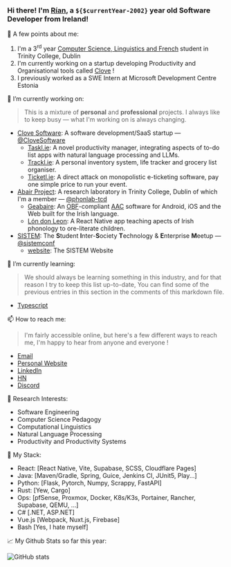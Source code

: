 ### Hi there! I'm [Rían](https://paradaux.io), a `${$currentYear-2002}` year old Software Developer from Ireland!

🪪 A few points about me:

1. I'm a 3<sup>rd</sup> year [Computer Science, Linguistics and French](https://www.tcd.ie/courses/undergraduate/courses/computer-science-linguistics-and-a-language/) student in Trinity College, Dublin
2. I'm currently working on a startup developing Productivity and Organisational tools called [Clove](https://clove.ie) !
3. I previously worked as a SWE Intern at Microsoft Development Centre Estonia 

🔭 I’m currently working on:

> This is a mixture of **personal** and **professional** projects. I always like to keep busy — what I'm working on is always changing.

  - [Clove Software](https://clove.ie): A software development/SaaS startup — [@CloveSoftware](https://github.com/CloveSoftware)
    - [Taskl.ie](https://taskl.ie): A novel productivity manager, integrating aspects of to-do list apps with natural language processing and LLMs.
    - [Trackl.ie](https://trackl.ie): A personal inventory system, life tracker and grocery list organiser. 
    - [Ticketl.ie](https://ticketl.ie): A direct attack on monopolistic e-ticketing software, pay one simple price to run your event.
  - [Abair Project](https://abair.ie): A research laboratory in Trinity College, Dublin of which I'm a member — [@phonlab-tcd](https://github.com/phonlab-tcd/)
    - [Geabaire](https://abair.ie/geabaire): An [OBF](https://www.openboardformat.org/)-compliant [AAC](https://en.wikipedia.org/wiki/Augmentative_and_alternative_communication) software for Android, iOS and the Web built for the Irish language. 
    - [Lón don Leon](https://abair.ie/applications): A React Native app teaching apects of Irish phonology to ore-literate children. 
  - [SISTEM](https://sistemconf.com): The **S**tudent **I**nter-**S**ociety **T**echnology & **E**nterprise **M**eetup  — [@sistemconf](https://github.com/sistemconf)
    - [website](https://github.com/sistemconf/website): The SISTEM Website

🌱 I’m currently learning: 

> We should always be learning something in this industry, and for that reason I try to keep this list up-to-date, You can find some of the previous entries in this section in the comments of this markdown file. 

[//]: # (Previously learning: Vue.js, Flutter, Kubernetes, Rust, C++, go, C#, React, React Native)
  - [Typescript](https://www.typescriptlang.org/)

📫 How to reach me: 

> I'm fairly accessible online, but here's a few different ways to reach me, I'm happy to hear from anyone and everyone !

  - [Email](mailto:rian@paradaux.io)
  - [Personal Website](https://paradaux.io)
  - [LinkedIn](https://www.linkedin.com/in/r%C3%ADan-errity-117788199/)
  - [HN](https://news.ycombinator.com/user?id=paradaux)
  - [Discord](https://discord.gg/z8pBCBy)

🔬 Research Interests:
  - Software Engineering
  - Computer Science Pedagogy 
  - Computational Linguistics
  - Natural Language Processing
  - Productivity and Productivity Systems

🏢 My Stack:
  - React: [React Native, Vite, Supabase, SCSS, Cloudflare Pages]
  - Java: [Maven/Gradle, Spring, Guice, Jenkins CI, JUnit5, Play...]
  - Python: [Flask, Pytorch, Numpy, Scrappy, FastAPI]
  - Rust: [Yew, Cargo]
  - Ops: [pfSense, Proxmox, Docker, K8s/K3s, Portainer, Rancher, Supabase, QEMU, ...]
  - C# [.NET, ASP.NET]
  - Vue.js [Webpack, Nuxt.js, Firebase]
  - Bash [Yes, I hate myself]

📈 My Github Stats so far this year: 

  ![GitHub stats](https://github-readme-stats.vercel.app/api?username=ParadauxIO&show_icons=true&theme=prussian)
  
